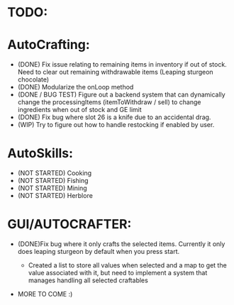 # TODO:

# AutoCrafting:
- (DONE) Fix issue relating to remaining items in inventory if out of stock. Need to clear out remaining withdrawable items (Leaping sturgeon chocolate)
- (DONE) Modularize the onLoop method
- (DONE / BUG TEST) Figure out a backend system that can dynamically change the processingItems (itemToWithdraw / sell) to change ingredients when out of stock and  GE limit
- (DONE) Fix bug where slot 26 is a knife due to an accidental drag.
- (WIP) Try to figure out how to handle restocking if enabled by user.


# AutoSkills:
- (NOT STARTED) Cooking
- (NOT STARTED) Fishing
- (NOT STARTED) Mining
- (NOT STARTED) Herblore

# GUI/AUTOCRAFTER:

- (DONE)Fix bug where it only crafts the selected items. Currently it only does leaping sturgeon by default when you press start.
    -  Created a list to store all values when selected and a map to get the value associated with it, but need to implement a system that manages handling all selected craftables


- MORE TO COME :)

